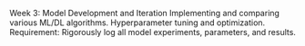 Week 3: Model Development and Iteration
       Implementing and comparing various ML/DL algorithms.
       Hyperparameter tuning and optimization.
       Requirement: Rigorously log all model experiments, parameters, and results.